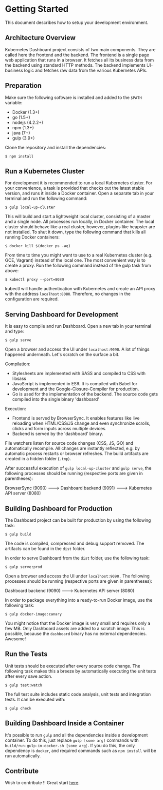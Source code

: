 # Getting Started

This document describes how to setup your development environment.

## Architecture Overview

Kubernetes Dashboard project consists of two main components. They are called here the frontend and the backend. The frontend is a single page web application that runs in a browser. It fetches all its business data from the backend using standard HTTP methods. The backend implements UI-business logic and fetches raw data from the various Kubernetes APIs.

## Preparation

Make sure the following software is installed and added to the `$PATH` variable:
* Docker (1.3+)
* go (1.5+)
* nodejs (4.2.2+)
* npm (1.3+)
* java (7+)
* gulp (3.9+)

Clone the repository and install the dependencies:
```
$ npm install
```

## Run a Kubernetes Cluster

For development it is recommended to run a local Kubernetes cluster. For your convenience, a task is provided that checks out the latest stable version, and runs it inside a Docker container. Open a separate tab in your terminal and run the following command:

```
$ gulp local-up-cluster
```

This will build and start a lightweight local cluster, consisting of a master and a single node. All processes run locally, in Docker container. The local cluster should behave like a real cluster, however, plugins like heapster are not installed. To shut it down, type the following command that kills all running Docker containers:

```
$ docker kill $(docker ps -aq)
```

From time to time you might want to use to a real Kubernetes cluster (e.g. GCE, Vagrant) instead of the local one. The most convenient way is to create a proxy. Run the following command instead of the gulp task from above:
```
$ kubectl proxy --port=8080
```
kubectl will handle authentication with Kubernetes and create an API proxy with the address `localhost:8080`. Therefore, no changes in the configuration are required.

## Serving Dashboard for Development

It is easy to compile and run Dashboard. Open a new tab in your terminal and type:
```
$ gulp serve
```
Open a browser and access the UI under `localhost:9090`. A lot of things happened underneath. Let's scratch on the surface a bit.

Compilation:
* Stylesheets are implemented with SASS and compiled to CSS with libsass
* JavaScript is implemented in ES6. It is compiled with Babel for development and the Google-Closure-Compiler for production.
* Go is used for the implementation of the backend. The source code gets compiled into the single binary 'dashboard'


Execution:
* Frontend is served by BrowserSync. It enables features like live reloading when HTML/CSS/JS change and even synchronize scrolls, clicks and form inputs across multiple devices.
* Backend is served by the 'dashboard' binary.

File watchers listen for source code changes (CSS, JS, GO) and automatically recompile. All changes are instantly reflected, e.g. by automatic process restarts or browser refreshes. The build artifacts are created in a hidden folder (`.tmp`).

After successful execution of `gulp local-up-cluster` and `gulp serve`, the following processes should be running (respective ports are given in parentheses):

BrowserSync (9090)  ---> Dashboard backend (9091)  ---> Kubernetes API server (8080)


## Building Dashboard for Production

The Dashboard project can be built for production by using the following task:
 ```
 $ gulp build
 ```
The code is compiled, compressed and debug support removed. The artifacts can be found in the `dist` folder.

In order to serve Dashboard from the `dist` folder, use the following task:

```
$ gulp serve:prod
```
Open a browser and access the UI under `localhost:9090.` The following processes should be running (respective ports are given in parentheses):


Dashboard backend (9090)  ---> Kubernetes API server (8080)



In order to package everything into a ready-to-run Docker image, use the following task:
```
$ gulp docker-image:canary
```
You might notice that the Docker image is very small and requires only a few MB. Only Dashboard assets are added to a scratch image. This is possible, because the `dashboard` binary has no external dependencies. Awesome!

## Run the Tests
Unit tests should be executed after every source code change. The following task makes this a breeze by automatically executing the unit tests after every save action.

```
$ gulp test:watch
```
The full test suite includes static code analysis, unit tests and integration tests. It can be executed with:
```
$ gulp check
```

## Building Dashboard Inside a Container

It's possible to run `gulp` and all the dependencies inside a development container. To do this, just replace `gulp [some arg]` commands with `build/run-gulp-in-docker.sh [some arg]`. If you do this, the only dependency is `docker`, and required commands such as `npm install` will be run automatically.

## Contribute

Wish to contribute !! Great start [here](../../CONTRIBUTING.md).
